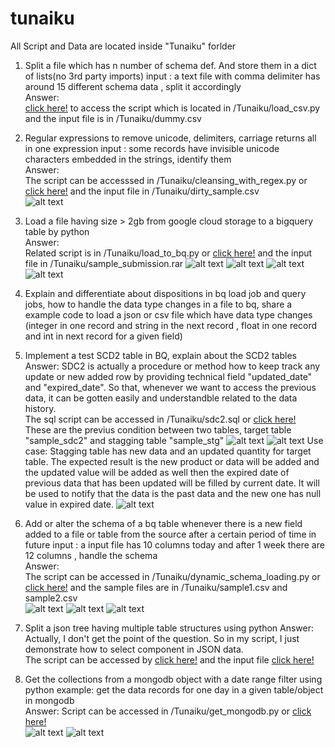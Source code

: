 # tunaiku
All Script and Data are located inside "Tunaiku" forlder
1. Split a file which has n number of schema def. And store them in a dict of lists(no 3rd party imports)
input : a text file with comma delimiter has around 15 different schema data , split it accordingly\
Answer:\
[click here!](https://github.com/caesaralpha/tunaiku/blob/master/Tunaiku/load_csv.py) to access the script which is located in /Tunaiku/load_csv.py and the input file is in /Tunaiku/dummy.csv

2. Regular expressions to remove unicode, delimiters, carriage returns all in one expression
input : some records have invisible unicode characters embedded in the strings, identify them\
Answer:\
The script can be accesssed in /Tunaiku/cleansing_with_regex.py or [click here!](https://github.com/caesaralpha/tunaiku/blob/master/Tunaiku/cleansing_with_regex.py) and the input file in /Tunaiku/dirty_sample.csv\
![alt text](https://github.com/caesaralpha/tunaiku/blob/master/pic/regex.PNG)

3. Load a file having size > 2gb from google cloud storage to a bigquery table by python\
Answer:\
Related script is in /Tunaiku/load_to_bq.py or [click here!](https://github.com/caesaralpha/tunaiku/blob/master/Tunaiku/load_to_bq.py) and the input file in /Tunaiku/sample_submission.rar
![alt text](https://github.com/caesaralpha/tunaiku/blob/master/pic/Slide1_new.PNG)
![alt text](https://github.com/caesaralpha/tunaiku/blob/master/pic/Slide2.PNG)
![alt text](https://github.com/caesaralpha/tunaiku/blob/master/pic/Slide3.PNG)
![alt text](https://github.com/caesaralpha/tunaiku/blob/master/pic/Slide4.PNG)

4. Explain and differentiate about dispositions in bq load job and query jobs, how to handle the data type changes in a file to bq, share a example code to load a json or csv file which have data type changes (integer in one record and string in the next record , float in one record and int in next record for a given field)

5. Implement a test SCD2 table in BQ, explain about the SCD2 tables\
Answer:
SDC2 is actually a procedure or method how to keep track any update or new added row by providing technical field "updated_date" and "expired_date". So that, whenever we want to access the previous data, it can be gotten easily and understandble related to the data history.\
The sql script can be accessed in /Tunaiku/sdc2.sql or [click here!](https://github.com/caesaralpha/tunaiku/blob/master/Tunaiku/sdc2.sql)\
These are the previus condition between two tables, target table "sample_sdc2" and stagging table "sample_stg"
![alt text](https://github.com/caesaralpha/tunaiku/blob/master/pic/bbf1.PNG)
![alt text](https://github.com/caesaralpha/tunaiku/blob/master/pic/bbf2.PNG)
Use case:
Stagging table has new data and an updated quantity for target table. The expected result is the new product or data will be added and the updated value will be added as well then the expired date of previous data that has been updated will be filled by current date. It will be used to notify that the data is the past data and the new one has null value in expired date.
![alt text](https://github.com/caesaralpha/tunaiku/blob/master/pic/aaf1.PNG)

6. Add or alter the schema of a bq table whenever there is a new field added to a file or table from the source after a certain period of time in future
input : a input file has 10 columns today and after 1 week there are 12 columns , handle the schema \
Answer:\
The script can be accessed in /Tunaiku/dynamic_schema_loading.py or [click here!](https://github.com/caesaralpha/tunaiku/blob/master/Tunaiku/dynamic_schema_loading.py) and the sample files are in /Tunaiku/sample1.csv and sample2.csv\
![alt text](https://github.com/caesaralpha/tunaiku/blob/master/pic/Slide11.PNG)
![alt text](https://github.com/caesaralpha/tunaiku/blob/master/pic/Slide12.PNG)
![alt text](https://github.com/caesaralpha/tunaiku/blob/master/pic/Slide13.PNG)

7. Split a json tree having multiple table structures using python
Answer:
Actually, I don't get the point of the question. So in my script, I just demonstrate how to select component in JSON data.\
The script can be accessed by [click here!](https://github.com/caesaralpha/tunaiku/blob/master/Tunaiku/j_parse.py) and the input file [click here!](https://github.com/caesaralpha/tunaiku/blob/master/Tunaiku/census-diversity.json)

8. Get the collections from a mongodb object with a date range filter using python 
example: get the data records for one day in a given table/object in mongodb\
Answer:
Script can be accessed in /Tunaiku/get_mongodb.py or [click here!](https://github.com/caesaralpha/tunaiku/blob/master/Tunaiku/get_mongodb.py) \
![alt text](https://github.com/caesaralpha/tunaiku/blob/master/pic/mongo.PNG)
![alt text](https://github.com/caesaralpha/tunaiku/blob/master/pic/mongo_r.PNG)


